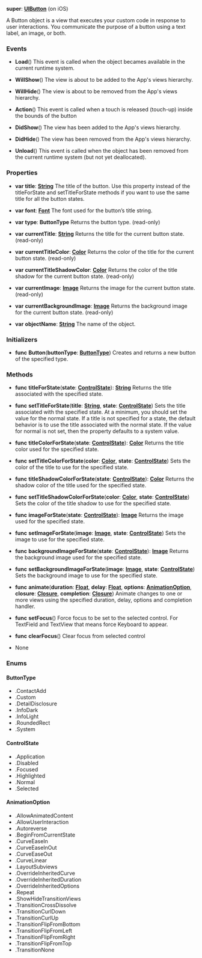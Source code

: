 **super**: **[UIButton](UIButton.md)** (on iOS)

A Button object is a view that executes your custom code in response to user interactions. You communicate the purpose of a button using a text label, an image, or both.

### Events

* **Load**()
This event is called when the object becames available in the current runtime system.

* **WillShow**()
The view is about to be added to the App's views hierarchy.

* **WillHide**()
The view is about to be removed from the App's views hierarchy.

* **Action**()
This event is called when a touch is released (touch-up) inside the bounds of the button

* **DidShow**()
The view has been added to the App's views hierarchy.

* **DidHide**()
The view has been removed from the App's views hierarchy.

* **Unload**()
This event is called when the object has been removed from the current runtime system (but not yet deallocated).



### Properties

* **var** **title**: **[String](../gravity/string.md)**
The title of the button. Use this property instead of the titleForState and setTitleForState methods if you want to use the same title for all the button states.

* **var** **font**: **[Font](Font.md)**
The font used for the button’s title string.

* **var** **type**: **ButtonType**
Returns the button type. \(read-only\)

* **var** **currentTitle**: **[String](../gravity/string.md)**
Returns the title for the current button state. \(read-only\)

* **var** **currentTitleColor**: **[Color](Color.md)**
Returns the color of the title for the current button state. \(read-only\)

* **var** **currentTitleShadowColor**: **[Color](Color.md)**
Returns the color of the title shadow for the current button state. \(read-only\)

* **var** **currentImage**: **[Image](Image.md)**
Returns the image for the current button state. \(read-only\)

* **var** **currentBackgroundImage**: **[Image](Image.md)**
Returns the background image for the current button state. \(read-only\)

* **var** **objectName**: **[String](../gravity/string.md)**
The name of the object.



### Initializers

* **func** **Button**(**buttonType**: **<a href="#_enum_ButtonType">ButtonType</a>**)
Creates and returns a new button of the specified type.



### Methods

* **func** **titleForState**(**state**: **<a href="#_enum_ControlState">ControlState</a>**): <strong>[String](../gravity/string.md)</strong> 
Returns the title associated with the specified state.

* **func** **setTitleForState**(**title**: **[String](../gravity/string.md)**, **state**: **<a href="#_enum_ControlState">ControlState</a>**)
Sets the title associated with the specified state. At a minimum, you should set the value for the normal state. If a title is not specified for a state, the default behavior is to use the title associated with the normal state. If the value for normal is not set, then the property defaults to a system value.

* **func** **titleColorForState**(**state**: **<a href="#_enum_ControlState">ControlState</a>**): <strong>[Color](Color.md)</strong> 
Returns the title color used for the specified state.

* **func** **setTitleColorForState**(**color**: **[Color](Color.md)**, **state**: **<a href="#_enum_ControlState">ControlState</a>**)
Sets the color of the title to use for the specified state.

* **func** **titleShadowColorForState**(**state**: **<a href="#_enum_ControlState">ControlState</a>**): <strong>[Color](Color.md)</strong> 
Returns the shadow color of the title used for the specified state.

* **func** **setTitleShadowColorForState**(**color**: **[Color](Color.md)**, **state**: **<a href="#_enum_ControlState">ControlState</a>**)
Sets the color of the title shadow to use for the specified state.

* **func** **imageForState**(**state**: **<a href="#_enum_ControlState">ControlState</a>**): <strong>[Image](Image.md)</strong> 
Returns the image used for the specified state.

* **func** **setImageForState**(**image**: **[Image](Image.md)**, **state**: **<a href="#_enum_ControlState">ControlState</a>**)
Sets the image to use for the specified state.

* **func** **backgroundImageForState**(**state**: **<a href="#_enum_ControlState">ControlState</a>**): <strong>[Image](Image.md)</strong> 
Returns the background image used for the specified state.

* **func** **setBackgroundImageForState**(**image**: **[Image](Image.md)**, **state**: **<a href="#_enum_ControlState">ControlState</a>**)
Sets the background image to use for the specified state.

* **func** **animate**(**duration**: **[Float](../gravity/float.md)**, **delay**: **[Float](../gravity/float.md)**, **options**: **<a href="#_enum_AnimationOption">AnimationOption</a>**, **closure**: **[Closure](../gravity/closure.md)**, **completion**: **[Closure](../gravity/closure.md)**)
Animate changes to one or more views using the specified duration, delay, options and completion handler.

* **func** **setFocus**()
Force focus to be set to the selected control. For TextField and TextView that means force Keyboard to appear.

* **func** **clearFocus**()
Clear focus from selected control



* None

### Enums

<div id="_enum_ButtonType"></div>

#### ButtonType
 * .ContactAdd
 * .Custom
 * .DetailDisclosure
 * .InfoDark
 * .InfoLight
 * .RoundedRect
 * .System

<div id="_enum_ControlState"></div>

#### ControlState
 * .Application
 * .Disabled
 * .Focused
 * .Highlighted
 * .Normal
 * .Selected

<div id="_enum_AnimationOption"></div>

#### AnimationOption
 * .AllowAnimatedContent
 * .AllowUserInteraction
 * .Autoreverse
 * .BeginFromCurrentState
 * .CurveEaseIn
 * .CurveEaseInOut
 * .CurveEaseOut
 * .CurveLinear
 * .LayoutSubviews
 * .OverrideInheritedCurve
 * .OverrideInheritedDuration
 * .OverrideInheritedOptions
 * .Repeat
 * .ShowHideTransitionViews
 * .TransitionCrossDissolve
 * .TransitionCurlDown
 * .TransitionCurlUp
 * .TransitionFlipFromBottom
 * .TransitionFlipFromLeft
 * .TransitionFlipFromRight
 * .TransitionFlipFromTop
 * .TransitionNone



